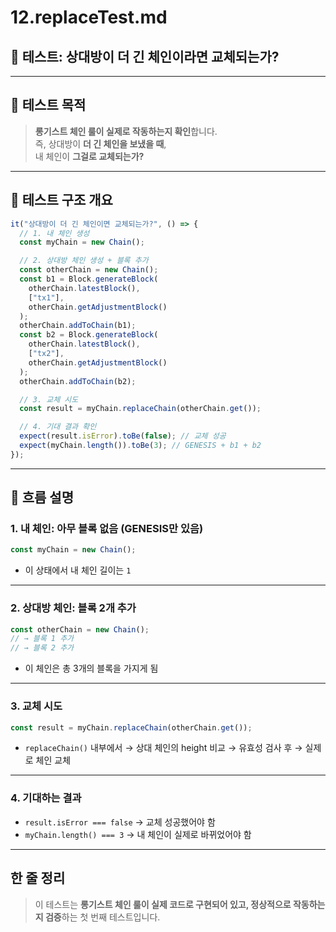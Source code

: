 # 12.replaceTest.md

## 🧪 테스트: 상대방이 더 긴 체인이라면 교체되는가?

---

## 🎯 테스트 목적

> **롱기스트 체인 룰이 실제로 작동하는지 확인**합니다.  
> 즉, 상대방이 **더 긴 체인을 보냈을 때**,  
> 내 체인이 **그걸로 교체되는가?**

---

## 🧪 테스트 구조 개요

```ts
it("상대방이 더 긴 체인이면 교체되는가?", () => {
  // 1. 내 체인 생성
  const myChain = new Chain();

  // 2. 상대방 체인 생성 + 블록 추가
  const otherChain = new Chain();
  const b1 = Block.generateBlock(
    otherChain.latestBlock(),
    ["tx1"],
    otherChain.getAdjustmentBlock()
  );
  otherChain.addToChain(b1);
  const b2 = Block.generateBlock(
    otherChain.latestBlock(),
    ["tx2"],
    otherChain.getAdjustmentBlock()
  );
  otherChain.addToChain(b2);

  // 3. 교체 시도
  const result = myChain.replaceChain(otherChain.get());

  // 4. 기대 결과 확인
  expect(result.isError).toBe(false); // 교체 성공
  expect(myChain.length()).toBe(3); // GENESIS + b1 + b2
});
```

---

## 📌 흐름 설명

### 1. 내 체인: 아무 블록 없음 (GENESIS만 있음)

```ts
const myChain = new Chain();
```

- 이 상태에서 내 체인 길이는 `1`

---

### 2. 상대방 체인: 블록 2개 추가

```ts
const otherChain = new Chain();
// → 블록 1 추가
// → 블록 2 추가
```

- 이 체인은 총 3개의 블록을 가지게 됨

---

### 3. 교체 시도

```ts
const result = myChain.replaceChain(otherChain.get());
```

- `replaceChain()` 내부에서
  → 상대 체인의 height 비교
  → 유효성 검사 후
  → 실제로 체인 교체

---

### 4. 기대하는 결과

- `result.isError === false` → 교체 성공했어야 함
- `myChain.length() === 3` → 내 체인이 실제로 바뀌었어야 함

---

## 한 줄 정리

> 이 테스트는 **롱기스트 체인 룰이 실제 코드로 구현되어 있고,
> 정상적으로 작동하는지 검증**하는 첫 번째 테스트입니다.

```

```
